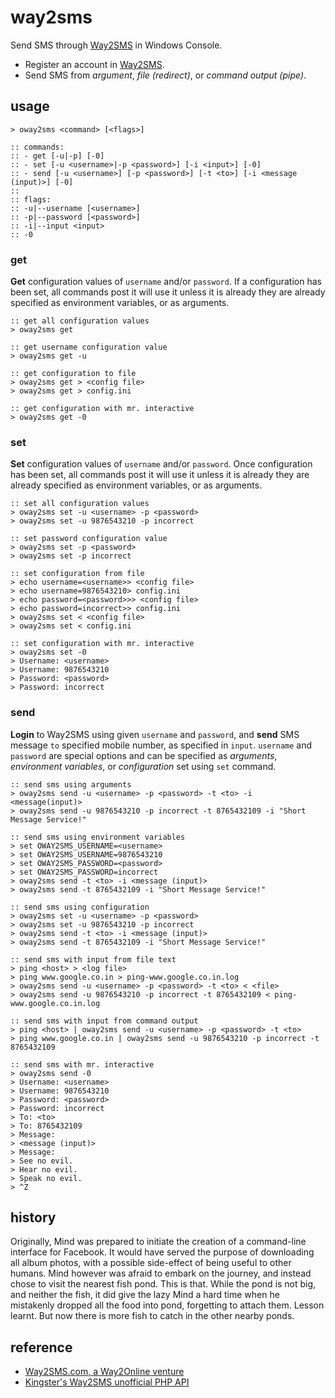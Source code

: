 # way2sms

Send SMS through [Way2SMS] in Windows Console.

- Register an account in [Way2SMS].
- Send SMS from *argument*, *file (redirect)*, or *command output (pipe)*.


## usage

```batch
> oway2sms <command> [<flags>]

:: commands:
:: - get [-u|-p] [-0]
:: - set [-u <username>|-p <password>] [-i <input>] [-0]
:: - send [-u <username>] [-p <password>] [-t <to>] [-i <message (input)>] [-0]
::
:: flags:
:: -u|--username [<username>]
:: -p|--password [<password>]
:: -i|--input <input>
:: -0
```

### get

**Get** configuration values  of `username` and/or `password`. If a configuration has
been set, all commands post it will use it unless it is already they are already
specified as environment variables, or as arguments.

```batch
:: get all configuration values
> oway2sms get

:: get username configuration value
> oway2sms get -u

:: get configuration to file
> oway2sms get > <config file>
> oway2sms get > config.ini

:: get configuration with mr. interactive
> oway2sms get -0
```


### set

**Set** configuration values of `username` and/or `password`. Once configuration has
been set, all commands post it will use it unless it is already they are already
specified as environment variables, or as arguments.

```batch
:: set all configuration values
> oway2sms set -u <username> -p <password>
> oway2sms set -u 9876543210 -p incorrect

:: set password configuration value
> oway2sms set -p <password>
> oway2sms set -p incorrect

:: set configuration from file
> echo username=<username>> <config file>
> echo username=9876543210> config.ini
> echo password=<password>>> <config file>
> echo password=incorrect>> config.ini
> oway2sms set < <config file>
> oway2sms set < config.ini

:: set configuration with mr. interactive
> oway2sms set -0
> Username: <username>
> Username: 9876543210
> Password: <password>
> Password: incorrect
```


### send

**Login** to Way2SMS using given `username` and `password`, and **send** SMS message
`to` specified mobile number, as specified in `input`. `username` and `password`
are special options and can be specified as *arguments*, *environment variables*, or
*configuration* set using `set` command.

```batch
:: send sms using arguments
> oway2sms send -u <username> -p <password> -t <to> -i <message(input)>
> oway2sms send -u 9876543210 -p incorrect -t 8765432109 -i "Short Message Service!"

:: send sms using environment variables
> set OWAY2SMS_USERNAME=<username>
> set OWAY2SMS_USERNAME=9876543210
> set OWAY2SMS_PASSWORD=<password>
> set OWAY2SMS_PASSWORD=incorrect
> oway2sms send -t <to> -i <message (input)>
> oway2sms send -t 8765432109 -i "Short Message Service!"

:: send sms using configuration
> oway2sms set -u <username> -p <password>
> oway2sms set -u 9876543210 -p incorrect
> oway2sms send -t <to> -i <message (input)>
> oway2sms send -t 8765432109 -i "Short Message Service!"

:: send sms with input from file text
> ping <host> > <log file>
> ping www.google.co.in > ping-www.google.co.in.log
> oway2sms send -u <username> -p <password> -t <to> < <file>
> oway2sms send -u 9876543210 -p incorrect -t 8765432109 < ping-www.google.co.in.log

:: send sms with input from command output
> ping <host> | oway2sms send -u <username> -p <password> -t <to>
> ping www.google.co.in | oway2sms send -u 9876543210 -p incorrect -t 8765432109

:: send sms with mr. interactive
> oway2sms send -0
> Username: <username>
> Username: 9876543210
> Password: <password>
> Password: incorrect
> To: <to>
> To: 8765432109
> Message:
> <message (input)>
> Message:
> See no evil.
> Hear no evil.
> Speak no evil.
> ^Z
```


## history

Originally, Mind was prepared to initiate the creation of a command-line interface for
Facebook. It would have served the purpose of downloading all album photos, with a possible
side-effect of being useful to other humans. Mind however was afraid to embark on the journey,
and instead chose to visit the nearest fish pond. This is that. While the pond is not big, and
neither the fish, it did give the lazy Mind a hard time when he mistakenly dropped all the
food into pond, forgetting to attach them. Lesson learnt. But now there is more fish to catch
in the other nearby ponds.


## reference

- [Way2SMS.com, a Way2Online venture][Way2SMS]
- [Kingster's Way2SMS unofficial PHP API][Way2SMS-API]

[Way2SMS]: http://site24.way2sms.com/content/index.html
[Way2SMS-API]: https://github.com/kingster/Way2SMS-API
